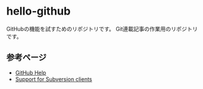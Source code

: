 # hello-github
GitHubの機能を試すためのリポジトリです。
Git連載記事の作業用のリポジトリです。

## 参考ページ
- [GitHub Help](https://help.github.com/)
- [Support for Subversion clients](https://goo.gl/XnrvnR)
